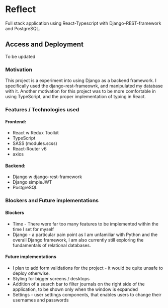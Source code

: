# Reflect

Full stack application using React-Typescript with Django-REST-framework and PostgreSQL.

## Access and Deployment

To be updated

### Motivation
This project is a experiment into using Django as a backend framework. I specifically used the django-rest-frameowrk, and manipulated my database with it. Another motivation for this project was to be more comfortable in using TypeScript, and the proper implementation of typing in React.

### Features / Technologies used
#### Frontend:
- React w Redux Toolkit
- TypeScript
- SASS (modules.scss)
- React-Router v6
- axios

#### Backend:
- Django w django-rest-framework
- Django simpleJWT
- PostgreSQL

### Blockers and Future implementations
#### Blockers
- Time - There were far too many features to be implemented within the time I set for myself
- Django - a particular pain point as I am unfamiliar with Python and the overall Django framework, I am also currently still exploring the fundamentals of relational databases.

#### Future implementations
- I plan to add form validations for the project - it would be quite unsafe to deploy otherwise.
- Styling for bigger screens / desktops
- Addition of a search bar to filter journals on the right side of the application, to be shown only when the window is expanded
- Settings - user settings components, that enables users to change their usernames and passwords
